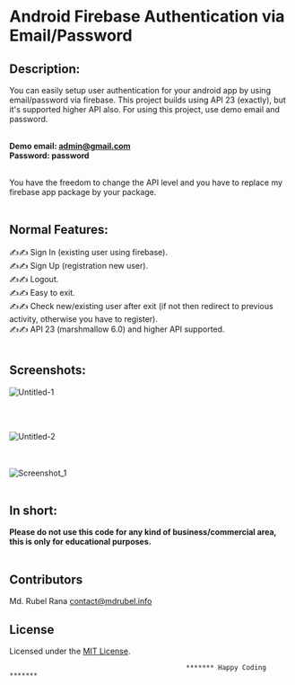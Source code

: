 # Android Firebase Authentication via Email/Password
<h2>Description:</h2>
You can easily setup user authentication for your android app by using email/password via firebase. This project builds using API 23 (exactly), but it's supported higher API also. For using this project, use demo email and password. <br> <br>

<strong>Demo email: admin@gmail.com</strong> <br>
<strong>Password: password</strong><br> <br>

You have the freedom to change the API level and you have to replace my firebase app package by your package.<br><br>


<h2>Normal Features: </h2>
✍✍ Sign In (existing user using firebase).<br>
✍✍ Sign Up (registration new user).<br>
✍✍ Logout.<br>
✍✍ Easy to exit.<br>
✍✍ Check new/existing user after exit (if not then redirect to previous activity, otherwise you have to register).<br>
✍✍ API 23 (marshmallow 6.0) and higher API supported.
<br><br>


<h2>Screenshots: </h2>

![Untitled-1](https://user-images.githubusercontent.com/33339942/56866629-47937800-69fd-11e9-94fe-b7199ac9a6c7.png)

<br><br>

![Untitled-2](https://user-images.githubusercontent.com/33339942/56866664-a2c56a80-69fd-11e9-82a4-5e317070b3c6.png)

<br><br>
![Screenshot_1](https://user-images.githubusercontent.com/33339942/56866676-cd172800-69fd-11e9-929f-da9aa493c7bf.png)
<br><br>

<h2>In short:</h2>
<strong>Please do not use this code for any kind of business/commercial area, this is only for educational purposes.</strong><br><br>

## Contributors
Md. Rubel Rana <contact@mdrubel.info>

## License
Licensed under the [MIT License](LICENSE).

                                                ******* Happy Coding ******* 
